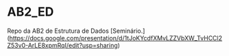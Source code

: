 # AB2_ED
Repo da AB2 de Estrutura de Dados
[Seminário.] (https://docs.google.com/presentation/d/1tJoKYcdfXMvLZZVbXW_TvHCCl2Z53v0-ArLE8xpmRqI/edit?usp=sharing)
